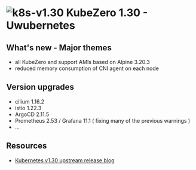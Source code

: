 # ![k8s-v1.30](images/k8s-v130.png)  KubeZero 1.30 - Uwubernetes

## What's new - Major themes
- all KubeZero and support AMIs based on Alpine 3.20.3
- reduced memory consumption of CNI agent on each node


## Version upgrades
- cilium 1.16.2
- istio 1.22.3
- ArgoCD 2.11.5
- Prometheus 2.53 / Grafana 11.1 ( fixing many of the previous warnings )
- ...

## Resources
- [Kubernetes v1.30 upstream release blog](https://kubernetes.io/blog/2024/04/17/kubernetes-v1-30-release/)
